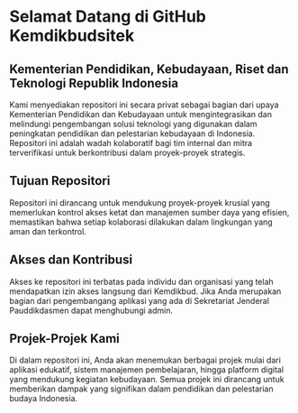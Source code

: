 # Selamat Datang di GitHub Kemdikbudsitek
## Kementerian Pendidikan, Kebudayaan, Riset dan Teknologi Republik Indonesia

Kami menyediakan repositori ini secara privat sebagai bagian dari upaya Kementerian Pendidikan dan Kebudayaan untuk mengintegrasikan dan melindungi pengembangan solusi teknologi yang digunakan dalam peningkatan pendidikan dan pelestarian kebudayaan di Indonesia. Repositori ini adalah wadah kolaboratif bagi tim internal dan mitra terverifikasi untuk berkontribusi dalam proyek-proyek strategis.

## Tujuan Repositori
Repositori ini dirancang untuk mendukung proyek-proyek krusial yang memerlukan kontrol akses ketat dan manajemen sumber daya yang efisien, memastikan bahwa setiap kolaborasi dilakukan dalam lingkungan yang aman dan terkontrol.

## Akses dan Kontribusi
Akses ke repositori ini terbatas pada individu dan organisasi yang telah mendapatkan izin akses langsung dari Kemdikbud. Jika Anda merupakan bagian dari pengembangang aplikasi yang ada di Sekretariat Jenderal Pauddikdasmen dapat menghubungi admin.

## Projek-Projek Kami
Di dalam repositori ini, Anda akan menemukan berbagai projek mulai dari aplikasi edukatif, sistem manajemen pembelajaran, hingga platform digital yang mendukung kegiatan kebudayaan. Semua projek ini dirancang untuk memberikan dampak yang signifikan dalam pendidikan dan pelestarian budaya Indonesia.

